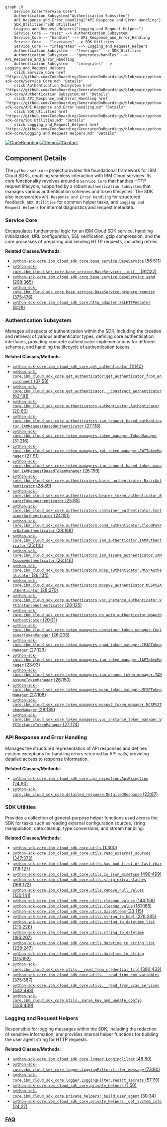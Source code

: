 ```mermaid
graph LR
    Service_Core["Service Core"]
    Authentication_Subsystem["Authentication Subsystem"]
    API_Response_and_Error_Handling["API Response and Error Handling"]
    SDK_Utilities["SDK Utilities"]
    Logging_and_Request_Helpers["Logging and Request Helpers"]
    Service_Core -- "uses" --> Authentication_Subsystem
    Service_Core -- "handles" --> API_Response_and_Error_Handling
    Service_Core -- "leverages" --> SDK_Utilities
    Service_Core -- "integrates" --> Logging_and_Request_Helpers
    Authentication_Subsystem -- "leverages" --> SDK_Utilities
    Authentication_Subsystem -- "generates/handles" --> API_Response_and_Error_Handling
    Authentication_Subsystem -- "integrates" --> Logging_and_Request_Helpers
    click Service_Core href "https://github.com/CodeBoarding/GeneratedOnBoardings/blob/main/python-sdk-core/Service Core.md" "Details"
    click Authentication_Subsystem href "https://github.com/CodeBoarding/GeneratedOnBoardings/blob/main/python-sdk-core/Authentication Subsystem.md" "Details"
    click API_Response_and_Error_Handling href "https://github.com/CodeBoarding/GeneratedOnBoardings/blob/main/python-sdk-core/API Response and Error Handling.md" "Details"
    click SDK_Utilities href "https://github.com/CodeBoarding/GeneratedOnBoardings/blob/main/python-sdk-core/SDK Utilities.md" "Details"
    click Logging_and_Request_Helpers href "https://github.com/CodeBoarding/GeneratedOnBoardings/blob/main/python-sdk-core/Logging and Request Helpers.md" "Details"
```
[![CodeBoarding](https://img.shields.io/badge/Generated%20by-CodeBoarding-9cf?style=flat-square)](https://github.com/CodeBoarding/GeneratedOnBoardings)[![Demo](https://img.shields.io/badge/Try%20our-Demo-blue?style=flat-square)](https://www.codeboarding.org/demo)[![Contact](https://img.shields.io/badge/Contact%20us%20-%20contact@codeboarding.org-lightgrey?style=flat-square)](mailto:contact@codeboarding.org)

## Component Details

The `python-sdk-core` project provides the foundational framework for IBM Cloud SDKs, enabling seamless interaction with IBM Cloud services. Its core functionality revolves around a `Service Core` that handles HTTP request lifecycle, supported by a robust `Authentication Subsystem` that manages various authentication schemes and token lifecycles. The SDK also incorporates `API Response and Error Handling` for structured feedback, `SDK Utilities` for common helper tasks, and `Logging and Request Helpers` for internal diagnostics and request metadata.

### Service Core
Encapsulates fundamental logic for an IBM Cloud SDK service, handling initialization, URL configuration, SSL verification, gzip compression, and the core processes of preparing and sending HTTP requests, including retries.


**Related Classes/Methods**:

- <a href="https://github.com/IBM/python-sdk-core/blob/master/ibm_cloud_sdk_core/base_service.py#L56-L511" target="_blank" rel="noopener noreferrer">`python-sdk-core.ibm_cloud_sdk_core.base_service.BaseService` (56:511)</a>
- <a href="https://github.com/IBM/python-sdk-core/blob/master/ibm_cloud_sdk_core/base_service.py#L91-L122" target="_blank" rel="noopener noreferrer">`python-sdk-core.ibm_cloud_sdk_core.base_service.BaseService:__init__` (91:122)</a>
- <a href="https://github.com/IBM/python-sdk-core/blob/master/ibm_cloud_sdk_core/base_service.py#L298-L365" target="_blank" rel="noopener noreferrer">`python-sdk-core.ibm_cloud_sdk_core.base_service.BaseService.send` (298:365)</a>
- <a href="https://github.com/IBM/python-sdk-core/blob/master/ibm_cloud_sdk_core/base_service.py#L375-L476" target="_blank" rel="noopener noreferrer">`python-sdk-core.ibm_cloud_sdk_core.base_service.BaseService.prepare_request` (375:476)</a>
- <a href="https://github.com/IBM/python-sdk-core/blob/master/ibm_cloud_sdk_core/http_adapter.py#L8-L28" target="_blank" rel="noopener noreferrer">`python-sdk-core.ibm_cloud_sdk_core.http_adapter.SSLHTTPAdapter` (8:28)</a>


### Authentication Subsystem
Manages all aspects of authentication within the SDK, including the creation and retrieval of various authenticator types, defining core authentication interfaces, providing concrete authenticator implementations for different schemes, and handling the lifecycle of authentication tokens.


**Related Classes/Methods**:

- <a href="https://github.com/IBM/python-sdk-core/blob/master/ibm_cloud_sdk_core/get_authenticator.py#L1-L140" target="_blank" rel="noopener noreferrer">`python-sdk-core.ibm_cloud_sdk_core.get_authenticator` (1:140)</a>
- <a href="https://github.com/IBM/python-sdk-core/blob/master/ibm_cloud_sdk_core/get_authenticator.py#L37-L58" target="_blank" rel="noopener noreferrer">`python-sdk-core.ibm_cloud_sdk_core.get_authenticator:get_authenticator_from_environment` (37:58)</a>
- <a href="https://github.com/IBM/python-sdk-core/blob/master/ibm_cloud_sdk_core/get_authenticator.py#L63-L181" target="_blank" rel="noopener noreferrer">`python-sdk-core.ibm_cloud_sdk_core.get_authenticator.__construct_authenticator` (63:181)</a>
- <a href="https://github.com/IBM/python-sdk-core/blob/master/ibm_cloud_sdk_core/authenticators/authenticator.py#L20-L60" target="_blank" rel="noopener noreferrer">`python-sdk-core.ibm_cloud_sdk_core.authenticators.authenticator.Authenticator` (20:60)</a>
- <a href="https://github.com/IBM/python-sdk-core/blob/master/ibm_cloud_sdk_core/authenticators/iam_request_based_authenticator.py#L27-L118" target="_blank" rel="noopener noreferrer">`python-sdk-core.ibm_cloud_sdk_core.authenticators.iam_request_based_authenticator.IAMRequestBasedAuthenticator` (27:118)</a>
- <a href="https://github.com/IBM/python-sdk-core/blob/master/ibm_cloud_sdk_core/token_managers/token_manager.py#L31-L216" target="_blank" rel="noopener noreferrer">`python-sdk-core.ibm_cloud_sdk_core.token_managers.token_manager.TokenManager` (31:216)</a>
- <a href="https://github.com/IBM/python-sdk-core/blob/master/ibm_cloud_sdk_core/token_managers/jwt_token_manager.py#L27-L91" target="_blank" rel="noopener noreferrer">`python-sdk-core.ibm_cloud_sdk_core.token_managers.jwt_token_manager.JWTTokenManager` (27:91)</a>
- <a href="https://github.com/IBM/python-sdk-core/blob/master/ibm_cloud_sdk_core/token_managers/iam_request_based_token_manager.py#L26-L199" target="_blank" rel="noopener noreferrer">`python-sdk-core.ibm_cloud_sdk_core.token_managers.iam_request_based_token_manager.IAMRequestBasedTokenManager` (26:199)</a>
- <a href="https://github.com/IBM/python-sdk-core/blob/master/ibm_cloud_sdk_core/authenticators/basic_authenticator.py#L28-L89" target="_blank" rel="noopener noreferrer">`python-sdk-core.ibm_cloud_sdk_core.authenticators.basic_authenticator.BasicAuthenticator` (28:89)</a>
- <a href="https://github.com/IBM/python-sdk-core/blob/master/ibm_cloud_sdk_core/authenticators/bearer_token_authenticator.py#L25-L85" target="_blank" rel="noopener noreferrer">`python-sdk-core.ibm_cloud_sdk_core.authenticators.bearer_token_authenticator.BearerTokenAuthenticator` (25:85)</a>
- <a href="https://github.com/IBM/python-sdk-core/blob/master/ibm_cloud_sdk_core/authenticators/container_authenticator.py#L24-L151" target="_blank" rel="noopener noreferrer">`python-sdk-core.ibm_cloud_sdk_core.authenticators.container_authenticator.ContainerAuthenticator` (24:151)</a>
- <a href="https://github.com/IBM/python-sdk-core/blob/master/ibm_cloud_sdk_core/authenticators/cp4d_authenticator.py#L28-L168" target="_blank" rel="noopener noreferrer">`python-sdk-core.ibm_cloud_sdk_core.authenticators.cp4d_authenticator.CloudPakForDataAuthenticator` (28:168)</a>
- <a href="https://github.com/IBM/python-sdk-core/blob/master/ibm_cloud_sdk_core/authenticators/iam_authenticator.py#L25-L110" target="_blank" rel="noopener noreferrer">`python-sdk-core.ibm_cloud_sdk_core.authenticators.iam_authenticator.IAMAuthenticator` (25:110)</a>
- <a href="https://github.com/IBM/python-sdk-core/blob/master/ibm_cloud_sdk_core/authenticators/iam_assume_authenticator.py#L26-L146" target="_blank" rel="noopener noreferrer">`python-sdk-core.ibm_cloud_sdk_core.authenticators.iam_assume_authenticator.IAMAssumeAuthenticator` (26:146)</a>
- <a href="https://github.com/IBM/python-sdk-core/blob/master/ibm_cloud_sdk_core/authenticators/mcsp_authenticator.py#L28-L134" target="_blank" rel="noopener noreferrer">`python-sdk-core.ibm_cloud_sdk_core.authenticators.mcsp_authenticator.MCSPAuthenticator` (28:134)</a>
- <a href="https://github.com/IBM/python-sdk-core/blob/master/ibm_cloud_sdk_core/authenticators/mcspv2_authenticator.py#L28-L270" target="_blank" rel="noopener noreferrer">`python-sdk-core.ibm_cloud_sdk_core.authenticators.mcspv2_authenticator.MCSPV2Authenticator` (28:270)</a>
- <a href="https://github.com/IBM/python-sdk-core/blob/master/ibm_cloud_sdk_core/authenticators/vpc_instance_authenticator.py#L28-L125" target="_blank" rel="noopener noreferrer">`python-sdk-core.ibm_cloud_sdk_core.authenticators.vpc_instance_authenticator.VPCInstanceAuthenticator` (28:125)</a>
- <a href="https://github.com/IBM/python-sdk-core/blob/master/ibm_cloud_sdk_core/authenticators/no_auth_authenticator.py#L20-L31" target="_blank" rel="noopener noreferrer">`python-sdk-core.ibm_cloud_sdk_core.authenticators.no_auth_authenticator.NoAuthAuthenticator` (20:31)</a>
- <a href="https://github.com/IBM/python-sdk-core/blob/master/ibm_cloud_sdk_core/token_managers/container_token_manager.py#L26-L206" target="_blank" rel="noopener noreferrer">`python-sdk-core.ibm_cloud_sdk_core.token_managers.container_token_manager.ContainerTokenManager` (26:206)</a>
- <a href="https://github.com/IBM/python-sdk-core/blob/master/ibm_cloud_sdk_core/token_managers/cp4d_token_manager.py#L27-L129" target="_blank" rel="noopener noreferrer">`python-sdk-core.ibm_cloud_sdk_core.token_managers.cp4d_token_manager.CP4DTokenManager` (27:129)</a>
- <a href="https://github.com/IBM/python-sdk-core/blob/master/ibm_cloud_sdk_core/token_managers/iam_token_manager.py#L23-L93" target="_blank" rel="noopener noreferrer">`python-sdk-core.ibm_cloud_sdk_core.token_managers.iam_token_manager.IAMTokenManager` (23:93)</a>
- <a href="https://github.com/IBM/python-sdk-core/blob/master/ibm_cloud_sdk_core/token_managers/iam_assume_token_manager.py#L26-L150" target="_blank" rel="noopener noreferrer">`python-sdk-core.ibm_cloud_sdk_core.token_managers.iam_assume_token_manager.IAMAssumeTokenManager` (26:150)</a>
- <a href="https://github.com/IBM/python-sdk-core/blob/master/ibm_cloud_sdk_core/token_managers/mcsp_token_manager.py#L27-L108" target="_blank" rel="noopener noreferrer">`python-sdk-core.ibm_cloud_sdk_core.token_managers.mcsp_token_manager.MCSPTokenManager` (27:108)</a>
- <a href="https://github.com/IBM/python-sdk-core/blob/master/ibm_cloud_sdk_core/token_managers/mcspv2_token_manager.py#L28-L185" target="_blank" rel="noopener noreferrer">`python-sdk-core.ibm_cloud_sdk_core.token_managers.mcspv2_token_manager.MCSPV2TokenManager` (28:185)</a>
- <a href="https://github.com/IBM/python-sdk-core/blob/master/ibm_cloud_sdk_core/token_managers/vpc_instance_token_manager.py#L27-L174" target="_blank" rel="noopener noreferrer">`python-sdk-core.ibm_cloud_sdk_core.token_managers.vpc_instance_token_manager.VPCInstanceTokenManager` (27:174)</a>


### API Response and Error Handling
Manages the structured representation of API responses and defines custom exceptions for handling errors returned by API calls, providing detailed access to response information.


**Related Classes/Methods**:

- <a href="https://github.com/IBM/python-sdk-core/blob/master/ibm_cloud_sdk_core/api_exception.py#L24-L90" target="_blank" rel="noopener noreferrer">`python-sdk-core.ibm_cloud_sdk_core.api_exception.ApiException` (24:90)</a>
- <a href="https://github.com/IBM/python-sdk-core/blob/master/ibm_cloud_sdk_core/detailed_response.py#L23-L87" target="_blank" rel="noopener noreferrer">`python-sdk-core.ibm_cloud_sdk_core.detailed_response.DetailedResponse` (23:87)</a>


### SDK Utilities
Provides a collection of general-purpose helper functions used across the SDK for tasks such as reading external configuration sources, string manipulation, data cleanup, type conversions, and stream handling.


**Related Classes/Methods**:

- <a href="https://github.com/IBM/python-sdk-core/blob/master/ibm_cloud_sdk_core/utils.py#L1-L300" target="_blank" rel="noopener noreferrer">`python-sdk-core.ibm_cloud_sdk_core.utils` (1:300)</a>
- <a href="https://github.com/IBM/python-sdk-core/blob/master/ibm_cloud_sdk_core/utils.py#L347-L372" target="_blank" rel="noopener noreferrer">`python-sdk-core.ibm_cloud_sdk_core.utils.read_external_sources` (347:372)</a>
- <a href="https://github.com/IBM/python-sdk-core/blob/master/ibm_cloud_sdk_core/utils.py#L118-L127" target="_blank" rel="noopener noreferrer">`python-sdk-core.ibm_cloud_sdk_core.utils.has_bad_first_or_last_char` (118:127)</a>
- <a href="https://github.com/IBM/python-sdk-core/blob/master/ibm_cloud_sdk_core/utils.py#L490-L499" target="_blank" rel="noopener noreferrer">`python-sdk-core.ibm_cloud_sdk_core.utils.is_json_mimetype` (490:499)</a>
- <a href="https://github.com/IBM/python-sdk-core/blob/master/ibm_cloud_sdk_core/utils.py#L168-L172" target="_blank" rel="noopener noreferrer">`python-sdk-core.ibm_cloud_sdk_core.utils.strip_extra_slashes` (168:172)</a>
- <a href="https://github.com/IBM/python-sdk-core/blob/master/ibm_cloud_sdk_core/utils.py#L130-L141" target="_blank" rel="noopener noreferrer">`python-sdk-core.ibm_cloud_sdk_core.utils.remove_null_values` (130:141)</a>
- <a href="https://github.com/IBM/python-sdk-core/blob/master/ibm_cloud_sdk_core/utils.py#L144-L158" target="_blank" rel="noopener noreferrer">`python-sdk-core.ibm_cloud_sdk_core.utils.cleanup_values` (144:158)</a>
- <a href="https://github.com/IBM/python-sdk-core/blob/master/ibm_cloud_sdk_core/utils.py#L161-L165" target="_blank" rel="noopener noreferrer">`python-sdk-core.ibm_cloud_sdk_core.utils.cleanup_value` (161:165)</a>
- <a href="https://github.com/IBM/python-sdk-core/blob/master/ibm_cloud_sdk_core/utils.py#L33-L115" target="_blank" rel="noopener noreferrer">`python-sdk-core.ibm_cloud_sdk_core.utils.GzipStream` (33:115)</a>
- <a href="https://github.com/IBM/python-sdk-core/blob/master/ibm_cloud_sdk_core/utils.py#L276-L285" target="_blank" rel="noopener noreferrer">`python-sdk-core.ibm_cloud_sdk_core.utils.string_to_bool` (276:285)</a>
- <a href="https://github.com/IBM/python-sdk-core/blob/master/ibm_cloud_sdk_core/utils.py#L210-L226" target="_blank" rel="noopener noreferrer">`python-sdk-core.ibm_cloud_sdk_core.utils.string_to_datetime_list` (210:226)</a>
- <a href="https://github.com/IBM/python-sdk-core/blob/master/ibm_cloud_sdk_core/utils.py#L195-L207" target="_blank" rel="noopener noreferrer">`python-sdk-core.ibm_cloud_sdk_core.utils.string_to_datetime` (195:207)</a>
- <a href="https://github.com/IBM/python-sdk-core/blob/master/ibm_cloud_sdk_core/utils.py#L229-L247" target="_blank" rel="noopener noreferrer">`python-sdk-core.ibm_cloud_sdk_core.utils.datetime_to_string_list` (229:247)</a>
- <a href="https://github.com/IBM/python-sdk-core/blob/master/ibm_cloud_sdk_core/utils.py#L175-L192" target="_blank" rel="noopener noreferrer">`python-sdk-core.ibm_cloud_sdk_core.utils.datetime_to_string` (175:192)</a>
- <a href="https://github.com/IBM/python-sdk-core/blob/master/ibm_cloud_sdk_core/utils.py#L390-L433" target="_blank" rel="noopener noreferrer">`python-sdk-core.ibm_cloud_sdk_core.utils.__read_from_credential_file` (390:433)</a>
- <a href="https://github.com/IBM/python-sdk-core/blob/master/ibm_cloud_sdk_core/utils.py#L375-L387" target="_blank" rel="noopener noreferrer">`python-sdk-core.ibm_cloud_sdk_core.utils.__read_from_env_variables` (375:387)</a>
- <a href="https://github.com/IBM/python-sdk-core/blob/master/ibm_cloud_sdk_core/utils.py#L442-L483" target="_blank" rel="noopener noreferrer">`python-sdk-core.ibm_cloud_sdk_core.utils.__read_from_vcap_services` (442:483)</a>
- <a href="https://github.com/IBM/python-sdk-core/blob/master/ibm_cloud_sdk_core/utils.py#L436-L439" target="_blank" rel="noopener noreferrer">`python-sdk-core.ibm_cloud_sdk_core.utils._parse_key_and_update_config` (436:439)</a>


### Logging and Request Helpers
Responsible for logging messages within the SDK, including the redaction of sensitive information, and provides internal helper functions for building the user agent string for HTTP requests.


**Related Classes/Methods**:

- <a href="https://github.com/IBM/python-sdk-core/blob/master/ibm_cloud_sdk_core/logger.py#L48-L80" target="_blank" rel="noopener noreferrer">`python-sdk-core.ibm_cloud_sdk_core.logger.LoggingFilter` (48:80)</a>
- <a href="https://github.com/IBM/python-sdk-core/blob/master/ibm_cloud_sdk_core/logger.py#L73-L80" target="_blank" rel="noopener noreferrer">`python-sdk-core.ibm_cloud_sdk_core.logger.LoggingFilter:filter_message` (73:80)</a>
- <a href="https://github.com/IBM/python-sdk-core/blob/master/ibm_cloud_sdk_core/logger.py#L57-L70" target="_blank" rel="noopener noreferrer">`python-sdk-core.ibm_cloud_sdk_core.logger.LoggingFilter.redact_secrets` (57:70)</a>
- <a href="https://github.com/IBM/python-sdk-core/blob/master/ibm_cloud_sdk_core/private_helpers.py#L1-L50" target="_blank" rel="noopener noreferrer">`python-sdk-core.ibm_cloud_sdk_core.private_helpers` (1:50)</a>
- <a href="https://github.com/IBM/python-sdk-core/blob/master/ibm_cloud_sdk_core/private_helpers.py#L30-L34" target="_blank" rel="noopener noreferrer">`python-sdk-core.ibm_cloud_sdk_core.private_helpers:_build_user_agent` (30:34)</a>
- <a href="https://github.com/IBM/python-sdk-core/blob/master/ibm_cloud_sdk_core/private_helpers.py#L24-L27" target="_blank" rel="noopener noreferrer">`python-sdk-core.ibm_cloud_sdk_core.private_helpers._get_system_info` (24:27)</a>




### [FAQ](https://github.com/CodeBoarding/GeneratedOnBoardings/tree/main?tab=readme-ov-file#faq)